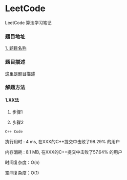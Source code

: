 # LeetCode
LeetCode 算法学习笔记

### 题目地址
[1. 题目名称](https://leetcode-cn.com/problemset/all/)
### 题目描述
这里是题目描述

### 解题方法
#### 1.XX法

1. 步骤1

2. 步骤2

```C++
C++ Code
```

执行用时 : 4 ms, 在XXX的C++提交中击败了98.29% 的用户

内存消耗 : 8.1 MB, 在XXX的C++提交中击败了57.64% 的用户

时间复杂度：O(n)

空间复杂度：O(1)
